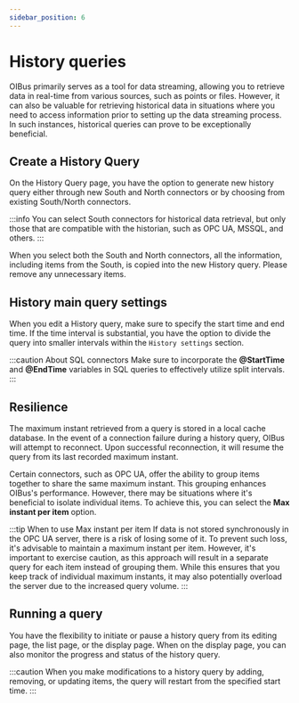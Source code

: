 ```yaml
---
sidebar_position: 6
---
```


# History queries
OIBus primarily serves as a tool for data streaming, allowing you to retrieve data in real-time from various sources, 
such as points or files. However, it can also be valuable for retrieving historical data in situations where you need to 
access information prior to setting up the data streaming process. In such instances, historical queries can prove to 
be exceptionally beneficial.

## Create a History Query
On the History Query page, you have the option to generate new history query either through new South and North connectors 
or by choosing from existing South/North connectors.

:::info
You can select South connectors for historical data retrieval, but only those that are compatible with the historian, 
such as OPC UA, MSSQL, and others.
:::

When you select both the South and North connectors, all the information, including items from the South, is copied into 
the new History query. Please remove any unnecessary items.

## History main query settings
When you edit a History query, make sure to specify the start time and end time. If the time interval is substantial, 
you have the option to divide the query into smaller intervals within the `History settings` section.

:::caution About SQL connectors
Make sure to incorporate the **@StartTime** and **@EndTime** variables in SQL queries to effectively utilize split intervals.
:::

## Resilience
The maximum instant retrieved from a query is stored in a local cache database. In the event of a connection failure 
during a history query, OIBus will attempt to reconnect. Upon successful reconnection, it will resume the query from its 
last recorded maximum instant.

Certain connectors, such as OPC UA, offer the ability to group items together to share the same maximum instant. This 
grouping enhances OIBus's performance. However, there may be situations where it's beneficial to isolate individual items. 
To achieve this, you can select the **Max instant per item** option.

:::tip When to use Max instant per item
If data is not stored synchronously in the OPC UA server, there is a risk of losing some of it. To prevent such loss, 
it's advisable to maintain a maximum instant per item. However, it's important to exercise caution, as this approach will 
result in a separate query for each item instead of grouping them. While this ensures that you keep track of individual 
maximum instants, it may also potentially overload the server due to the increased query volume.
:::

## Running a query
You have the flexibility to initiate or pause a history query from its editing page, the list page, or the display page. 
When on the display page, you can also monitor the progress and status of the history query.

:::caution
When you make modifications to a history query by adding, removing, or updating items, the query will restart from the 
specified start time.
:::